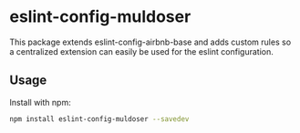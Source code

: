 # eslint-config-muldoser

This package extends eslint-config-airbnb-base and adds custom rules so a centralized extension can easily be used for the eslint configuration.

## Usage

Install with npm:

```sh
npm install eslint-config-muldoser --savedev
```
